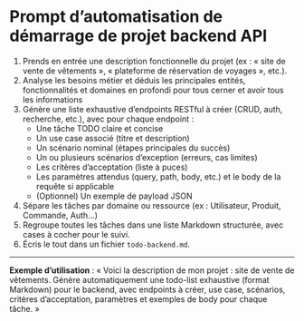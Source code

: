 # Prompt d’automatisation de démarrage de projet backend API

1. Prends en entrée une description fonctionnelle du projet (ex : « site de vente de vêtements », « plateforme de réservation de voyages », etc.).
2. Analyse les besoins métier et déduis les principales entités, fonctionnalités et domaines en profondi pour tous cerner et avoir tous les informations
3. Génère une liste exhaustive d’endpoints RESTful à créer (CRUD, auth, recherche, etc.), avec pour chaque endpoint :
   - Une tâche TODO claire et concise
   - Un use case associé (titre et description)
   - Un scénario nominal (étapes principales du succès)
   - Un ou plusieurs scénarios d’exception (erreurs, cas limites)
   - Les critères d’acceptation (liste à puces)
   - Les paramètres attendus (query, path, body, etc.) et le body de la requête si applicable
   - (Optionnel) Un exemple de payload JSON
4. Sépare les tâches par domaine ou ressource (ex : Utilisateur, Produit, Commande, Auth…)
5. Regroupe toutes les tâches dans une liste Markdown structurée, avec cases à cocher pour le suivi.
6. Écris le tout dans un fichier `todo-backend.md`.

---

**Exemple d’utilisation** :
« Voici la description de mon projet : site de vente de vêtements. Génère automatiquement une todo-list exhaustive (format Markdown) pour le backend, avec endpoints à créer, use case, scénarios, critères d’acceptation, paramètres et exemples de body pour chaque tâche. »
